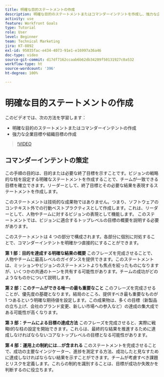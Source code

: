 ```yaml
---
title: 明確な目的ステートメントの作成
description: 明確な目的のステートメントまたはコマンダーインテントを作成し、強力な企業目標や組織目標を作成する方法について説明します。
activity: use
feature: Workfront Goals
type: Tutorial
role: User
level: Beginner
team: Technical Marketing
jira: KT-8892
exl-id: 95035fac-e434-4073-91e1-e16997a36a46
doc-type: video
source-git-commit: d17df7162ccaab6b62db34209f50131927c0a532
workflow-type: ht
source-wordcount: '396'
ht-degree: 100%

---
```


# 明確な目的ステートメントの作成

このビデオでは、次の方法を学習します：

* 明確な目的のステートメントまたはコマンダーインテントの作成
* 強力な企業目標や組織目標の作成

>[!VIDEO](https://video.tv.adobe.com/v/3416011/?quality=12&learn=on&enablevpops&captions=jpn)

<!--
Your turn graphic
-->

## コマンダーインテントの策定

この手順の目的は、目的または必要な終了目標を示すことです。ビジョンの戦略的な柱を設定する明確なステートメントを作成することで、チームが一致できる目標を確立できます。リーダーとして、終了目標とその必要な結果を表現するステートメントを作成します。

このステートメントは技術的な成果物ではありません。つまり、ソフトウェアのコンテキスト外での行動ベストプラクティスとして作成します。これは、リーダーとして、人物やチームに対するビジョンの表現として機能します。 このステートメントでは、ビジョンに適合するトップレベルの目標の概要を説明する必要があります。

このステートメントは 4 つの部分で構成されます。各部分に個別に対処することで、コマンダーインテントを明確かつ直接的にすることができます。

**第 1 部：目的を達成する明確な結果の概要**
このフレーズを完成させることで、人物やチームに最高レベルのガイダンスを提供できます。このステートメントは、ミッションやビジョンのステートメントよりも焦点を絞ったものになりますが、いくつかの共通のトーンを共有する可能性があります。チームの成功がどのようなものかについて説明します。

**第 2 部：このチームができる唯一の最も重要なこと**
このフレーズを完成させることが、優先度の基礎となります。結局のところ、提供すべき最も重要なものが 1 つあるという明確な期待値を設定します。この成果物は、多くの目標（新製品の立ち上げ、会社のブランド変更、新しい市場への参入など）の達成の集大成である可能性が高くなります。

**第 3 部：チームによる目標の達成方法**
このフレーズを完成させると、実際に戦略t的な柱の設定を開始できます。これらは、最終的な結果を推進するために達成しなければならないコアなトップレベルの目標となる可能性があります。

**第 4 部：運用上の制約には...が含まれる**
このステートメントを完成させることで、成功の主要なインジケーター、進捗を測定する方法、成功したと見なすために達成しなければならない結果を示すことができます。チームが考慮すべき課題とリスクを定義します。これらの制約を識別することは、目標が成功か失敗かを判断するのに役立ちます。
